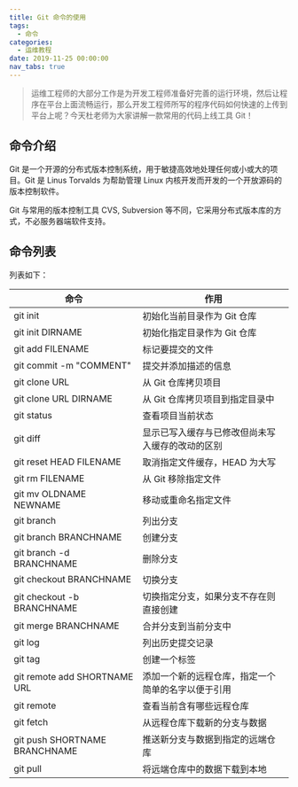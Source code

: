 ```yaml
---
title: Git 命令的使用
tags:
  - 命令
categories:
  - 运维教程
date: 2019-11-25 00:00:00
nav_tabs: true
---
```


> 运维工程师的大部分工作是为开发工程师准备好完善的运行环境，然后让程序在平台上面流畅运行，那么开发工程师所写的程序代码如何快速的上传到平台上呢？今天杜老师为大家讲解一款常用的代码上线工具 Git！

<!-- more -->

## 命令介绍

Git 是一个开源的分布式版本控制系统，用于敏捷高效地处理任何或小或大的项目。Git 是 Linus Torvalds 为帮助管理 Linux 内核开发而开发的一个开放源码的版本控制软件。

Git 与常用的版本控制工具 CVS, Subversion 等不同，它采用分布式版本库的方式，不必服务器端软件支持。

## 命令列表

列表如下：

| 命令 | 作用 |
| - | - |
| git init | 初始化当前目录作为 Git 仓库 |
| git init DIRNAME | 初始化指定目录作为 Git 仓库 |
| git add FILENAME | 标记要提交的文件 |
| git commit -m "COMMENT" | 提交并添加描述的信息 |
| git clone URL | 从 Git 仓库拷贝项目 |
| git clone URL DIRNAME | 从 Git 仓库拷贝项目到指定目录中 |
| git status | 查看项目当前状态 |
| git diff | 显示已写入缓存与已修改但尚未写入缓存的改动的区别 |
| git reset HEAD FILENAME | 取消指定文件缓存，HEAD 为大写 |
| git rm FILENAME | 从 Git 移除指定文件 |
| git mv OLDNAME NEWNAME | 移动或重命名指定文件 |
| git branch | 列出分支 |
| git branch BRANCHNAME | 创建分支 |
| git branch -d BRANCHNAME | 删除分支 |
| git checkout BRANCHNAME | 切换分支 |
| git checkout -b BRANCHNAME | 切换指定分支，如果分支不存在则直接创建 |
| git merge BRANCHNAME | 合并分支到当前分支中 |
| git log | 列出历史提交记录 |
| git tag | 创建一个标签 |
| git remote add SHORTNAME URL | 添加一个新的远程仓库，指定一个简单的名字以便于引用 |
| git remote | 查看当前含有哪些远程仓库 |
| git fetch | 从远程仓库下载新的分支与数据 |
| git push SHORTNAME BRANCHNAME | 推送新分支与数据到指定的远端仓库 |
| git pull | 将远端仓库中的数据下载到本地 |
